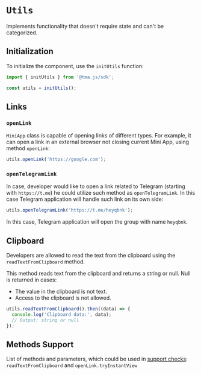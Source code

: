 # `Utils`

Implements functionality that doesn't require state and can't be categorized.

## Initialization

To initialize the component, use the `initUtils` function:

```typescript
import { initUtils } from '@tma.js/sdk';

const utils = initUtils();  
```

## Links

### `openLink`

`MiniApp` class is capable of opening links of different types. For example, it can open a link
in an external browser not closing current Mini App, using method `openLink`:

```typescript
utils.openLink('https://google.com');
```

### `openTelegramLink`

In case, developer would like to open a link related to Telegram (starting with `https://t.me`) he
could utilize such method as `openTelegramLink`. In this case Telegram application
will handle such link on its own side:

```typescript
utils.openTelegramLink('https://t.me/heyqbnk');
```

In this case, Telegram application will open the group with name `heyqbnk`.

## Clipboard

Developers are allowed to read the text from the clipboard using the `readTextFromClipboard`
method.

This method reads text from the clipboard and returns a string or null. Null is returned in cases:

- The value in the clipboard is not text.
- Access to the clipboard is not allowed.

```typescript
utils.readTextFromClipboard().then((data) => {
  console.log('Clipboard data:', data);
  // Output: string or null
});
```

## Methods Support

List of methods and parameters, which could be used
in [support checks](../components#methods-support): `readTextFromClipboard`
and `openLink.tryInstantView`
